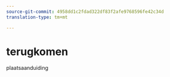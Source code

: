 ```yaml
---
source-git-commit: 4958dd1c2fdad322df83f2afe9768596fe42c34d
translation-type: tm+mt

---
```

# terugkomen

plaatsaanduiding
